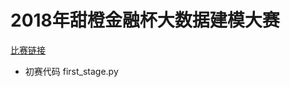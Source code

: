# 2018年甜橙金融杯大数据建模大赛
[比赛链接](http://www.dcjingsai.com/common/cmpt/2018%E5%B9%B4%E7%94%9C%E6%A9%99%E9%87%91%E8%9E%8D%E6%9D%AF%E5%A4%A7%E6%95%B0%E6%8D%AE%E5%BB%BA%E6%A8%A1%E5%A4%A7%E8%B5%9B_%E6%8E%92%E8%A1%8C%E6%A6%9C.html) 
- 初赛代码
first_stage.py

